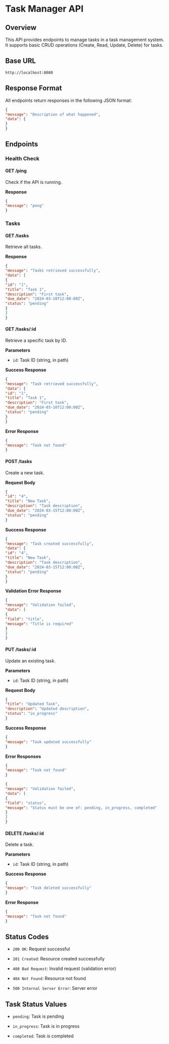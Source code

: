 # Task Manager API

## Overview

This API provides endpoints to manage tasks in a task management system. It supports basic CRUD operations (Create, Read, Update, Delete) for tasks.

## Base URL

```
http://localhost:8080

 ```

## Response Format

All endpoints return responses in the following JSON format:

``` json
{
"message": "Description of what happened",
"data": {
}
}

 ```

## Endpoints

### Health Check

#### GET /ping

Check if the API is running.

**Response**

``` json
{
"message": "pong"
}

 ```

### Tasks

#### GET /tasks

Retrieve all tasks.

**Response**

``` json
{
"message": "Tasks retrieved successfully",
"data": [
{
"id": "1",
"title": "Task 1",
"description": "First task",
"due_date": "2024-03-10T12:00:00Z",
"status": "pending"
}
]
}

 ```

#### GET /tasks/:id

Retrieve a specific task by ID.

**Parameters**

- `id`: Task ID (string, in path)
    

**Success Response**

``` json
{
"message": "Task retrieved successfully",
"data": {
"id": "1",
"title": "Task 1",
"description": "First task",
"due_date": "2024-03-10T12:00:00Z",
"status": "pending"
}
}

 ```

**Error Response**

``` json
{
"message": "Task not found"
}

 ```

#### POST /tasks

Create a new task.

**Request Body**

``` json
{
"id": "4",
"title": "New Task",
"description": "Task description",
"due_date": "2024-03-15T12:00:00Z",
"status": "pending"
}

 ```

**Success Response**

``` json
{
"message": "Task created successfully",
"data": {
"id": "4",
"title": "New Task",
"description": "Task description",
"due_date": "2024-03-15T12:00:00Z",
"status": "pending"
}
}

 ```

**Validation Error Response**

``` json
{
"message": "Validation failed",
"data": [
{
"field": "title",
"message": "Title is required"
}
]
}

 ```

#### PUT /tasks/:id

Update an existing task.

**Parameters**

- `id`: Task ID (string, in path)
    

**Request Body**

``` json
{
"title": "Updated Task",
"description": "Updated description",
"status": "in_progress"
}

 ```

**Success Response**

``` json
{
"message": "Task updated successfully"
}

 ```

**Error Responses**

``` json
{
"message": "Task not found"
}

 ```

``` json
{
"message": "Validation failed",
"data": [
{
"field": "status",
"message": "Status must be one of: pending, in_progress, completed"
}
]
}

 ```

#### DELETE /tasks/:id

Delete a task.

**Parameters**

- `id`: Task ID (string, in path)
    

**Success Response**

``` json
{
"message": "Task deleted successfully"
}

 ```

**Error Response**

``` json
{
"message": "Task not found"
}

 ```

## Status Codes

- `200 OK`: Request successful
    
- `201 Created`: Resource created successfully
    
- `400 Bad Request`: Invalid request (validation error)
    
- `404 Not Found`: Resource not found
    
- `500 Internal Server Error`: Server error
    

## Task Status Values

- `pending`: Task is pending
    
- `in_progress`: Task is in progress
    
- `completed`: Task is completed
